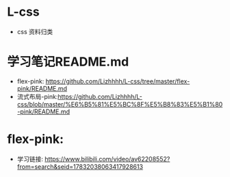 # L-css
  + css 资料归类

# 学习笔记README.md
  + flex-pink: https://github.com/Lizhhhh/L-css/tree/master/flex-pink/README.md
  + 流式布局-pink:https://github.com/Lizhhhh/L-css/blob/master/%E6%B5%81%E5%BC%8F%E5%B8%83%E5%B1%80-pink/README.md



# flex-pink:
  + 学习链接: https://www.bilibili.com/video/av62208552?from=search&seid=17832038063417928613
